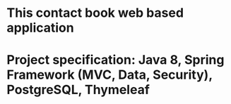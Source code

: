 # This contact book web based application
# Project specification: Java 8, Spring Framework (MVC, Data, Security), PostgreSQL, Thymeleaf
